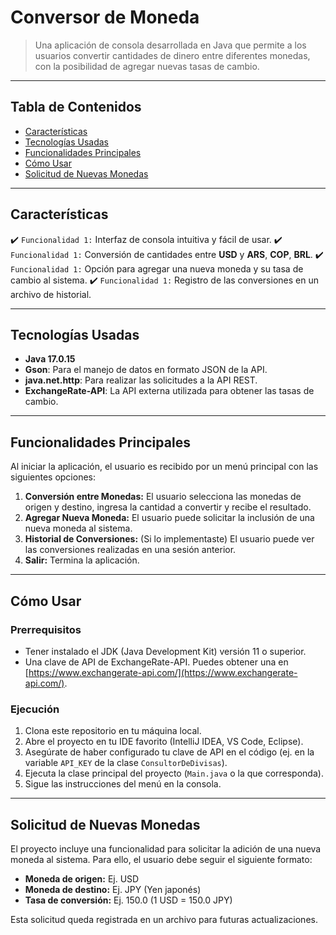 # Conversor de Moneda

> Una aplicación de consola desarrollada en Java que permite a los usuarios convertir cantidades de dinero entre diferentes monedas, con la posibilidad de agregar nuevas tasas de cambio.

---

## Tabla de Contenidos

- [Características](#características)
- [Tecnologías Usadas](#tecnologías-usadas)
- [Funcionalidades Principales](#funcionalidades-principales)
- [Cómo Usar](#cómo-usar)
- [Solicitud de Nuevas Monedas](#solicitud-de-nuevas-monedas)

---

## Características

:heavy_check_mark: `Funcionalidad 1:` Interfaz de consola intuitiva y fácil de usar.
:heavy_check_mark: `Funcionalidad 1:` Conversión de cantidades entre **USD** y **ARS**, **COP**, **BRL**.
:heavy_check_mark: `Funcionalidad 1:` Opción para agregar una nueva moneda y su tasa de cambio al sistema.
:heavy_check_mark: `Funcionalidad 1:` Registro de las conversiones en un archivo de historial.

---

## Tecnologías Usadas

-   **Java 17.0.15**
-   **Gson**: Para el manejo de datos en formato JSON de la API.
-   **java.net.http**: Para realizar las solicitudes a la API REST.
-   **ExchangeRate-API**: La API externa utilizada para obtener las tasas de cambio.

---

## Funcionalidades Principales

Al iniciar la aplicación, el usuario es recibido por un menú principal con las siguientes opciones:

1.  **Conversión entre Monedas:** El usuario selecciona las monedas de origen y destino, ingresa la cantidad a convertir y recibe el resultado.
2.  **Agregar Nueva Moneda:** El usuario puede solicitar la inclusión de una nueva moneda al sistema.
3.  **Historial de Conversiones:** (Si lo implementaste) El usuario puede ver las conversiones realizadas en una sesión anterior.
4.  **Salir:** Termina la aplicación.

---

## Cómo Usar

### Prerrequisitos

-   Tener instalado el JDK (Java Development Kit) versión 11 o superior.
-   Una clave de API de ExchangeRate-API. Puedes obtener una en [https://www.exchangerate-api.com/](https://www.exchangerate-api.com/).

### Ejecución

1.  Clona este repositorio en tu máquina local.
2.  Abre el proyecto en tu IDE favorito (IntelliJ IDEA, VS Code, Eclipse).
3.  Asegúrate de haber configurado tu clave de API en el código (ej. en la variable `API_KEY` de la clase `ConsultorDeDivisas`).
4.  Ejecuta la clase principal del proyecto (`Main.java` o la que corresponda).
5.  Sigue las instrucciones del menú en la consola.

---

## Solicitud de Nuevas Monedas

El proyecto incluye una funcionalidad para solicitar la adición de una nueva moneda al sistema. Para ello, el usuario debe seguir el siguiente formato:

- **Moneda de origen:** Ej. USD
- **Moneda de destino:** Ej. JPY (Yen japonés)
- **Tasa de conversión:** Ej. 150.0 (1 USD = 150.0 JPY)

Esta solicitud queda registrada en un archivo para futuras actualizaciones.
